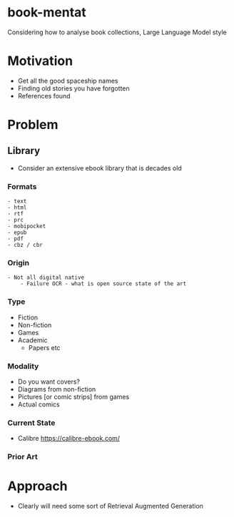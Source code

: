 # book-mentat
Considering how to analyse book collections, Large Language Model style

# Motivation
- Get all the good spaceship names
- Finding old stories you have forgotten
- References found

# Problem
## Library
- Consider an extensive ebook library that is decades old
### Formats
    - text
    - html
    - rtf
    - prc
    - mobipocket
    - epub
    - pdf
    - cbz / cbr

### Origin
    - Not all digital native
        - Failure OCR - what is open source state of the art
### Type
- Fiction
- Non-fiction
- Games
- Academic
    - Papers etc    

### Modality
- Do you want covers?
- Diagrams from non-fiction
- Pictures [or comic strips] from games
- Actual comics

### Current State
- Calibre https://calibre-ebook.com/

### Prior Art

# Approach
- Clearly will need some sort of Retrieval Augmented Generation
